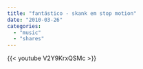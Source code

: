```yaml
---
title: "fantástico - skank em stop motion"
date: "2010-03-26"
categories:
  - "music"
  - "shares"
---
```


{{< youtube V2Y9KrxQSMc >}}
